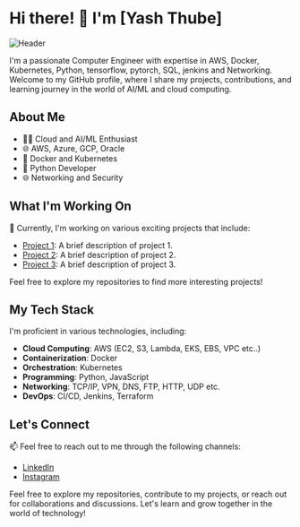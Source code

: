 # Hi there! 👋 I'm [Yash Thube]

![Header](your-header-image-url.jpg)

I'm a passionate Computer Engineer with expertise in AWS, Docker, Kubernetes, Python, tensorflow, pytorch, SQL, jenkins and Networking. Welcome to my GitHub profile, where I share my projects, contributions, and learning journey in the world of AI/ML and cloud computing.

## About Me

- 👨‍💻 Cloud and AI/ML Enthusiast
- 🌐 AWS, Azure, GCP, Oracle
- 🐳 Docker and Kubernetes 
- 🐍 Python Developer
- 🌐 Networking and Security 

## What I'm Working On

🚀 Currently, I'm working on various exciting projects that include:

- [Project 1](link-to-project-1): A brief description of project 1.
- [Project 2](link-to-project-2): A brief description of project 2.
- [Project 3](link-to-project-3): A brief description of project 3.

Feel free to explore my repositories to find more interesting projects!

## My Tech Stack

I'm proficient in various technologies, including:

- **Cloud Computing**: AWS (EC2, S3, Lambda, EKS, EBS, VPC etc..)
- **Containerization**: Docker
- **Orchestration**: Kubernetes
- **Programming**: Python, JavaScript
- **Networking**: TCP/IP, VPN, DNS, FTP, HTTP, UDP etc.
- **DevOps**: CI/CD, Jenkins, Terraform

## Let's Connect

📫 Feel free to reach out to me through the following channels:

- [LinkedIn](https://www.linkedin.com/in/thube09/)
- [Instagram](https://www.instagram.com/thubz__09/)



Feel free to explore my repositories, contribute to my projects, or reach out for collaborations and discussions. Let's learn and grow together in the world of technology!


